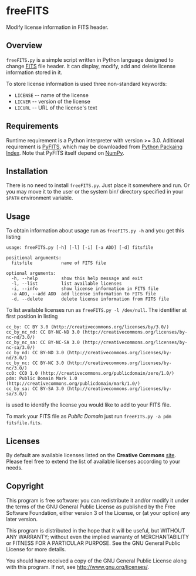 freeFITS
========

Modify license information in FITS header.


Overview
--------
`freeFITS.py` is a simple script written in Python language designed to change [FITS](http://en.wikipedia.org/wiki/FITS) file header. It can display, modify, add and delete license information stored in it.

To store license information is used three non-standard keywords:

* `LICENSE` -- name of the license
* `LICVER` -- version of the license
* `LICURL` -- URL of the license's text


Requirements
------------
Runtime requirement is a Python interpreter with version >= 3.0. Aditional requirement is [PyFITS](http://www.stsci.edu/institute/software_hardware/pyfits), which may be downloaded from [Python Packaing Index](http://pypi.python.org/pypi/pyfits). Note that PyFITS itself depend on [NumPy](http://www.numpy.org/).



Installation
------------
There is no need to install `freeFITS.py`. Just place it somewhere and run. Or you may move it to the user or the system bin/ directory specified in your `$PATH` environment variable.


Usage
-----
To obtain information about usage run as `freeFITS.py -h` and you get this listing

    usage: freeFITS.py [-h] [-l] [-i] [-a ADD] [-d] fitsfile

    positional arguments:
      fitsfile           name of FITS file

    optional arguments:
      -h, --help         show this help message and exit
      -l, --list         list available licenses
      -i, --info         show license information in FITS file
      -a ADD, --add ADD  add license information to FITS file
      -d, --delete       delete license information from FITS file

To list available licenses run as `freeFITS.py -l /dev/null`. The identifier at first position in listing

    cc_by: CC BY 3.0 (http://creativecommons.org/licenses/by/3.0/)
    cc_by_nc_nd: CC BY-NC-ND 3.0 (http://creativecommons.org/licenses/by-nc-nd/3.0/)
    cc_by_nc_sa: CC BY-NC-SA 3.0 (http://creativecommons.org/licenses/by-nc-sa/3.0/)
    cc_by_nd: CC BY-ND 3.0 (http://creativecommons.org/licenses/by-nd/3.0/)
    cc_by_nc: CC BY-NC 3.0 (http://creativecommons.org/licenses/by-nc/3.0/)
    cc0: CC0 1.0 (http://creativecommons.org/publicdomain/zero/1.0/)
    pdm: Public Domain Mark 1.0 (http://creativecommons.org/publicdomain/mark/1.0/)
    cc_by_sa: CC BY-SA 3.0 (http://creativecommons.org/licenses/by-sa/3.0/)

is used to identify the license you would like to add to your FITS file.

To mark your FITS file as *Public Domain* just run `freeFITS.py -a pdm fitsfile.fits`.


Licenses
--------
By default are available licenses listed on the **Creative Commons** [site](http://creativecommons.org/licenses/). Please feel free to extend the list of available licenses according to your needs.


Copyright
---------
This program is free software: you can redistribute it and/or modify
it under the terms of the GNU General Public License as published by
the Free Software Foundation, either version 3 of the License, or
(at your option) any later version.

This program is distributed in the hope that it will be useful,
but WITHOUT ANY WARRANTY; without even the implied warranty of
MERCHANTABILITY or FITNESS FOR A PARTICULAR PURPOSE.  See the
GNU General Public License for more details.

You should have received a copy of the GNU General Public License
along with this program.  If not, see <http://www.gnu.org/licenses/>.
